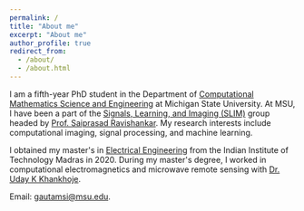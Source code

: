 ```yaml
---
permalink: /
title: "About me"
excerpt: "About me"
author_profile: true
redirect_from: 
  - /about/
  - /about.html
---
```


I am a fifth-year PhD student in the Department of [Computational Mathematics Science and Engineering](https://cmse.msu.edu/) at Michigan State University. At MSU, I have been a part of the [Signals, Learning, and Imaging (SLIM)](https://www.egr.msu.edu/slimgroup/) group headed by [Prof. Saiprasad Ravishankar](https://sites.google.com/site/sairavishankar3/). My research interests include computational imaging, signal processing, and machine learning.


I obtained my master's in [Electrical Engineering](http://www.ee.iitm.ac.in/) from the Indian Institute of Technology Madras in 2020. During my master's degree, I worked in computational electromagnetics and microwave remote sensing with [Dr. Uday K Khankhoje](http://www.ee.iitm.ac.in/uday/index.html).

Email: [gautamsi@msu.edu](mailto:gautamsi@msu.edu).
